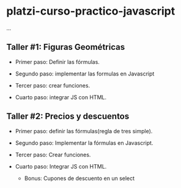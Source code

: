 # platzi-curso-practico-javascript

...

## Taller #1: Figuras Geométricas

- Primer paso: Definir las fórmulas.

- Segundo paso: implementar las formulas en Javascript

- Tercer paso: crear funciones.

- Cuarto paso: integrar JS con HTML. 


## Taller #2: Precios y descuentos

- Primer paso: definir las fórmulas(regla de tres simple).

- Segundo paso: Implementar la fórmulas en Javascript.

- Tercer paso: Crear funciones.

- Cuarto paso: Integrar JS con HTML.

    - Bonus: Cupones de descuento en un select